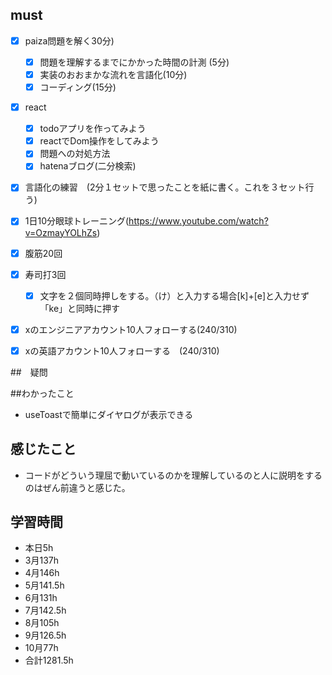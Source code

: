 

## must
- [x] paiza問題を解く30分)
  - [x] 問題を理解するまでにかかった時間の計測 (5分)
  - [x] 実装のおおまかな流れを言語化(10分)
  - [x] コーディング(15分)
- [x] react
  - [x] todoアプリを作ってみよう
  - [x] reactでDom操作をしてみよう
  - [x] 問題への対処方法
  - [x] hatenaブログ(二分検索)
- [x] 言語化の練習　(2分１セットで思ったことを紙に書く。これを３セット行う)
- [x] 1日10分眼球トレーニング(https://www.youtube.com/watch?v=OzmayYOLhZs)
- [x] 腹筋20回
- [x] 寿司打3回
  - [x] 文字を２個同時押しをする。（け）と入力する場合[k]+[e]と入力せず「ke」と同時に押す
- [x] xのエンジニアアカウント10人フォローする(240/310)
- [x] xの英語アカウント10人フォローする　(240/310)
     

##　疑問


##わかったこと
- useToastで簡単にダイヤログが表示できる



## 感じたこと
- コードがどういう理屈で動いているのかを理解しているのと人に説明をするのはぜん前違うと感じた。



## 学習時間
  - 本日5h
  - 3月137h
  - 4月146h
  - 5月141.5h
  - 6月131h
  - 7月142.5h
  - 8月105h
  - 9月126.5h
  - 10月77h
  - 合計1281.5h
    





